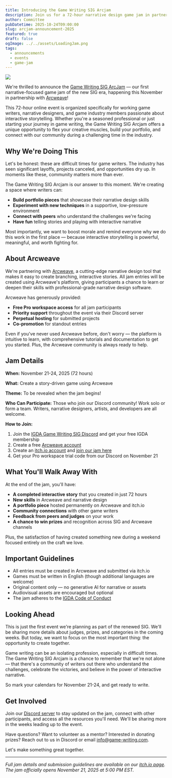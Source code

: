 ```yaml
---
title: Introducing the Game Writing SIG Arcjam
description: Join us for a 72-hour narrative design game jam in partnership with Arcweave
author: Committee
pubDatetime: 2025-10-24T09:00:00
slug: arcjam-announcement-2025
featured: true
draft: false
ogImage: ../../assets/LoadingJam.png
tags:
  - announcements
  - events
  - game-jam
---
```

![](/assets/LoadingJam.png)

We're thrilled to announce the [Game Writing SIG ArcJam](https://itch.io/jam/game-writing-sig-arcjam-2025) — our first narrative-focused game jam of the new SIG era, happening this November in partnership with [Arcweave](https://arcweave.com)!

This 72-hour online event is organized specifically for working game writers, narrative designers, and game industry members passionate about interactive storytelling. Whether you're a seasoned professional or just starting your journey in game writing, the Game Writing SIG Arcjam offers a unique opportunity to flex your creative muscles, build your portfolio, and connect with our community during a challenging time in the industry.

## Why We're Doing This

Let's be honest: these are difficult times for game writers. The industry has seen significant layoffs, projects canceled, and opportunities dry up. In moments like these, community matters more than ever.

The Game Writing SIG Arcjam is our answer to this moment. We're creating a space where writers can:

* **Build portfolio pieces** that showcase their narrative design skills
* **Experiment with new techniques** in a supportive, low-pressure environment
* **Connect with peers** who understand the challenges we're facing
* **Have fun** telling stories and playing with interactive narrative

Most importantly, we want to boost morale and remind everyone why we do this work in the first place — because interactive storytelling is powerful, meaningful, and worth fighting for.

## About Arcweave

We're partnering with [Arcweave](https://arcweave.com), a cutting-edge narrative design tool that makes it easy to create branching, interactive stories. All jam entries will be created using Arcweave's platform, giving participants a chance to learn or deepen their skills with professional-grade narrative design software.

Arcweave has generously provided:

* **Free Pro workspace access** for all jam participants
* **Priority support** throughout the event via their Discord server
* **Perpetual hosting** for submitted projects
* **Co-promotion** for standout entries

Even if you've never used Arcweave before, don't worry — the platform is intuitive to learn, with comprehensive tutorials and documentation to get you started. Plus, the Arcweave community is always ready to help.

## Jam Details

**When:** November 21-24, 2025 (72 hours)

**What:** Create a story-driven game using Arcweave

**Theme:** To be revealed when the jam begins!

**Who Can Participate:** Those who join our Discord community! Work solo or form a team. Writers, narrative designers, artists, and developers are all welcome.

**How to Join:**

1. Join the [IGDA Game Writing SIG Discord](https://discord.gg/EStA2uKm4n) and get your free IGDA membership
2. Create a free [Arcweave account](https://arcweave.com/)
3. Create an [itch.io account](https://itch.io/) and [join our jam here](https://itch.io/jam/game-writing-sig-arcjam-2025)
4. Get your Pro workspace trial code from our Discord on November 21

## What You'll Walk Away With

At the end of the jam, you'll have:

* **A completed interactive story** that you created in just 72 hours
* **New skills** in Arcweave and narrative design
* **A portfolio piece** hosted permanently on Arcweave and itch.io
* **Community connections** with other game writers
* **Feedback from peers and judges** on your work
* **A chance to win prizes** and recognition across SIG and Arcweave channels

Plus, the satisfaction of having created something new during a weekend focused entirely on the craft we love.

## Important Guidelines

* All entries must be created in Arcweave and submitted via itch.io
* Games must be written in English (though additional languages are welcome)
* Original content only — no generative AI for narrative or assets
* Audiovisual assets are encouraged but optional
* The jam adheres to the [IGDA Code of Conduct](https://igda.org/about-us/code-of-conduct/)

## Looking Ahead

This is just the first event we're planning as part of the renewed SIG. We'll be sharing more details about judges, prizes, and categories in the coming weeks. But today, we want to focus on the most important thing: the opportunity to create together.

Game writing can be an isolating profession, especially in difficult times. The Game Writing SIG Arcjam is a chance to remember that we're not alone — that there's a community of writers out there who understand the challenges, celebrate the victories, and believe in the power of interactive narrative.

So mark your calendars for November 21-24, and get ready to write.

## Get Involved

Join our [Discord server](https://discord.gg/EStA2uKm4n) to stay updated on the jam, connect with other participants, and access all the resources you'll need. We'll be sharing more in the weeks leading up to the event.

Have questions? Want to volunteer as a mentor? Interested in donating prizes? Reach out to us in Discord or email [info@game-writing.com](mailto:info@game-writing.com).

Let's make something great together.

* * *

_Full jam details and submission guidelines are available on our [itch.io page](https://itch.io/jam/game-writing-sig-arcjam-2025). The jam officially opens November 21, 2025 at 5:00 PM EST._
